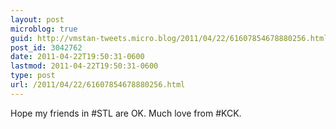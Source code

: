 ```yaml
---
layout: post
microblog: true
guid: http://vmstan-tweets.micro.blog/2011/04/22/61607854678880256.html
post_id: 3042762
date: 2011-04-22T19:50:31-0600
lastmod: 2011-04-22T19:50:31-0600
type: post
url: /2011/04/22/61607854678880256.html
---
```

Hope my friends in #STL are OK. Much love from #KCK.
